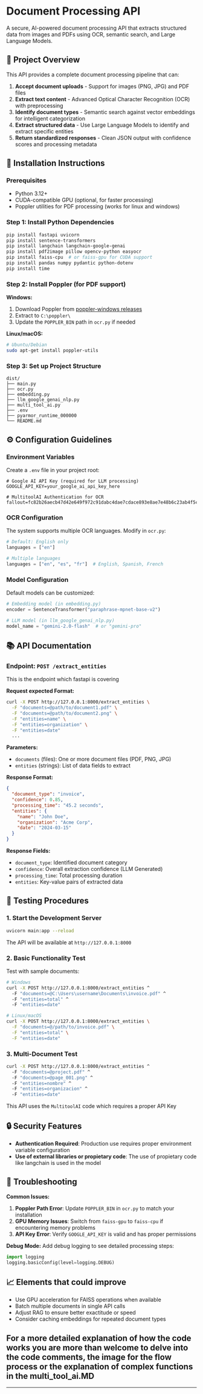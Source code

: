 # Document Processing API

A secure, AI-powered document processing API that extracts structured data from images and PDFs using OCR, semantic search, and Large Language Models.

## 🎯 Project Overview

This API provides a complete document processing pipeline that can:

1. **Accept document uploads** - Support for images (PNG, JPG) and PDF files
2. **Extract text content** - Advanced Optical Character Recognition (OCR) with preprocessing
3. **Identify document types** - Semantic search against vector embeddings for intelligent categorization
4. **Extract structured data** - Use Large Language Models to identify and extract specific entities
5. **Return standardized responses** - Clean JSON output with confidence scores and processing metadata


## 🚀 Installation Instructions

### Prerequisites

- Python 3.12+
- CUDA-compatible GPU (optional, for faster processing)
- Poppler utilities for PDF processing (works for linux and windows)

### Step 1: Install Python Dependencies

```bash
pip install fastapi uvicorn
pip install sentence-transformers
pip install langchain langchain-google-genai
pip install pdf2image pillow opencv-python easyocr
pip install faiss-cpu  # or faiss-gpu for CUDA support
pip install pandas numpy pydantic python-dotenv
pip install time
```


### Step 2: Install Poppler (for PDF support)

**Windows:**
1. Download Poppler from [poppler-windows releases](https://github.com/oschwartz10612/poppler-windows/releases)
2. Extract to `C:\poppler\`
3. Update the `POPPLER_BIN` path in `ocr.py` if needed

**Linux/macOS:**
```bash
# Ubuntu/Debian
sudo apt-get install poppler-utils
```

### Step 3: Set up Project Structure

```
dist/
├── main.py
├── ocr.py
├── embedding.py
├── llm_google_genai_nlp.py
├── multi_tool_ai.py
├── .env
├── pyarmor_runtime_000000
└── README.md
```

## ⚙️ Configuration Guidelines

### Environment Variables

Create a `.env` file in your project root:

```env
# Google AI API Key (required for LLM processing)
GOOGLE_API_KEY=your_google_ai_api_key_here

# MultitoolAI Authentication for OCR
fallout=fc82b26aecb47d42e649f972c91dabc4dae7cdace893e8ae7e48b6c23ab4f5cf
```

### OCR Configuration

The system supports multiple OCR languages. Modify in `ocr.py`:

```python
# Default: English only
languages = ["en"]

# Multiple languages
languages = ["en", "es", "fr"]  # English, Spanish, French
```

### Model Configuration

Default models can be customized:

```python
# Embedding model (in embedding.py)
encoder = SentenceTransformer("paraphrase-mpnet-base-v2")

# LLM model (in llm_google_genai_nlp.py)  
model_name = "gemini-2.0-flash"  # or "gemini-pro"
```

## 📚 API Documentation

### Endpoint: `POST /extract_entities`

This is the endpoint which fastapi is covering

**Request expected Format:**
```bash
curl -X POST http://127.0.0.1:8000/extract_entities \
  -F "documents=@path/to/document1.pdf" \
  -F "documents=@path/to/document2.png" \
  -F "entities=name" \
  -F "entities=organization" \
  -F "entities=date"
  ...
```

**Parameters:**
- `documents` (files): One or more document files (PDF, PNG, JPG)
- `entities` (strings): List of data fields to extract

**Response Format:**
```json
{
  "document_type": "invoice",
  "confidence": 0.85,
  "processing_time": "45.2 seconds",
  "entities": {
    "name": "John Doe",
    "organization": "Acme Corp",
    "date": "2024-03-15"
  }
}
```

**Response Fields:**
- `document_type`: Identified document category
- `confidence`: Overall extraction confidence (LLM Generated)
- `processing_time`: Total processing duration
- `entities`: Key-value pairs of extracted data


## 🧪 Testing Procedures

### 1. Start the Development Server

```bash
uvicorn main:app --reload
```

The API will be available at `http://127.0.0.1:8000`

### 2. Basic Functionality Test

Test with sample documents:

```bash
# Windows
curl -X POST http://127.0.0.1:8000/extract_entities ^
  -F "documents=@C:\Users\username\Documents\invoice.pdf" ^
  -F "entities=total" ^
  -F "entities=date"

# Linux/macOS  
curl -X POST http://127.0.0.1:8000/extract_entities \
  -F "documents=@/path/to/invoice.pdf" \
  -F "entities=total" \
  -F "entities=date"
```

### 3. Multi-Document Test

```bash
curl -X POST http://127.0.0.1:8000/extract_entities ^
  -F "documents=@project.pdf" ^
  -F "documents=@page_001.png" ^
  -F "entities=nombre" ^
  -F "entities=organizacion" ^
  -F "entities=date"
```
This API uses the `MultitoolAI` code which requires a proper API Key


## 🔒 Security Features

- **Authentication Required**: Production use requires proper environment variable configuration
- **Use of external libraries or propietary code**: The use of propietary code like langchain is used in the model

## 🐛 Troubleshooting

**Common Issues:**

1. **Poppler Path Error**: Update `POPPLER_BIN` in `ocr.py` to match your installation
3. **GPU Memory Issues**: Switch from `faiss-gpu` to `faiss-cpu` if encountering memory problems
4. **API Key Error**: Verify `GOOGLE_API_KEY` is valid and has proper permissions

**Debug Mode:**
Add debug logging to see detailed processing steps:

```python
import logging
logging.basicConfig(level=logging.DEBUG)
```

## 📈 Elements that could improve

- Use GPU acceleration for FAISS operations when available
- Batch multiple documents in single API calls
- Adjust RAG to ensure better exactitude or speed
- Consider caching embeddings for repeated document types

## For a more detailed explanation of how the code works you are more than welcome to delve into the code comments, the image for the flow process or the explanation of complex functions in the multi_tool_ai.MD
---
